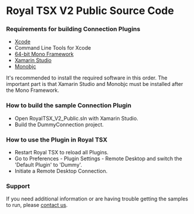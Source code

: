 # Royal TSX V2 Public Source Code

### Requirements for building Connection Plugins
* [Xcode](https://developer.apple.com/xcode/)
* Command Line Tools for Xcode
* [64-bit Mono Framework](http://monobjc.net/downloads-archives-mono.html)
* [Xamarin Studio](http://xamarin.com/studio)
* [Monobjc](http://monobjc.net/downloads.html)

It's recommended to install the required software in this order. The important part is that Xamarin Studio and Monobjc must be installed after the Mono Framework.

### How to build the sample Connection Plugin
* Open RoyalTSX_V2_Public.sln with Xamarin Studio.
* Build the DummyConnection project.

### How to use the Plugin in Royal TSX
* Restart Royal TSX to reload all Plugins.
* Go to Preferences - Plugin Settings - Remote Desktop and switch the 'Default Plugin' to 'Dummy'.
* Initiate a Remote Desktop Connection.

### Support
If you need additional information or are having trouble getting the samples to run, please [contact us](https://royalapplications.com/go/support).
